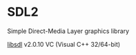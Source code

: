 # SDL2

Simple Direct-Media Layer graphics library

[libsdl](https://www.libsdl.org) v2.0.10 VC (Visual C++ 32/64-bit)
